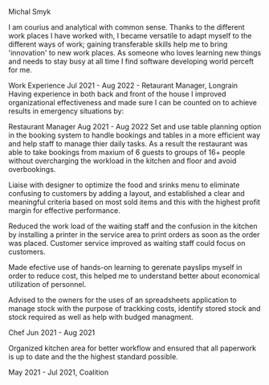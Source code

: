 Michal Smyk

I am courius and analytical with common sense. Thanks to the different work places I have worked with, I became versatile to adapt myself to the different ways of work; gaining transferable skills help me to bring 'innovation' to new work places. As someone who loves learning new things and needs to stay busy at all time I find software developing world perceft for me.

Work Experience 
Jul 2021 - Aug 2022 - Retaurant Manager, Longrain
Having experience in both back and front of the house I improved organizational effectiveness and made sure I can be counted on to achieve results in emergency situations by:

Restaurant Manager                      Aug 2021 - Aug 2022
Set and use table planning option in the booking system to handle bookings and tables in a more efficient way and help staff to manage thier daily tasks. As a result the restaurant was able to take bookings from maxium of 6 guests to groups of 16+ people without overcharging the workload in the kitchen and floor and avoid overbookings.

Liaise with designer to optimize the food and srinks menu to eliminate confusing to customers by adding a layout, and established a clear and meaningful criteria based on most sold items and this with the highest profit margin for effective performance.

Reduced the work load of the waiting staff and the confusion in the kitchen by installing a printer in the service area to print orders as soon as the order was placed. Customer service improved as waiting staff could focus on customers.

Made efective use of hands-on learning to gerenate payslips myself in order to reduce cost, this helped me to understand better about economical utilization of personnel.

Advised to the owners for the uses of an spreadsheets application to manage stock with the purpose of trackking costs, identify stored stock and stock required as well as help with budged managment.

Chef        Jun 2021 - Aug 2021

Organized kitchen area for better workflow and ensured that all paperwork is up to date and the the highest standard possible.

May 2021 - Jul 2021, Coalition 

